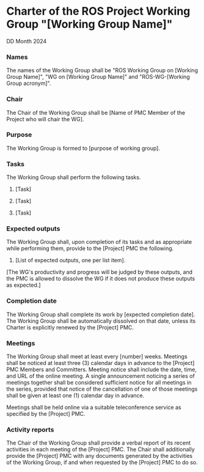 # Charter of the ROS Project Working Group "[Working Group Name]"

DD Month 2024

### Names

The names of the Working Group shall be "ROS Working Group on [Working Group Name]", "WG on [Working Group Name]" and "ROS-WG-[Working Group acronym]".


### Chair

The Chair of the Working Group shall be [Name of PMC Member of the Project who will chair the WG].


### Purpose

The Working Group is formed to [purpose of working group].


### Tasks

The Working Group shall perform the following tasks.

1. [Task]

1. [Task]

1. [Task]


### Expected outputs

The Working Group shall, upon completion of its tasks and as appropriate while performing them, provide to the [Project] PMC the following.

1. [List of expected outputs, one per list item].

[The WG's productivity and progress will be judged by these outputs, and the PMC is allowed to dissolve the WG if it does not produce these outputs as expected.]


### Completion date

The Working Group shall complete its work by [expected completion date].
The Working Group shall be automatically dissolved on that date, unless its Charter is explicitly renewed by the [Project] PMC.


### Meetings

The Working Group shall meet at least every [number] weeks.
Meetings shall be noticed at least three (3) calendar days in advance to the [Project] PMC Members and Committers.
Meeting notice shall include the date, time, and URL of the online meeting.
A single announcement noticing a series of meetings together shall be considered sufficient notice for all meetings in the series, provided that notice of the cancellation of one of those meetings shall be given at least one (1) calendar day in advance.

Meetings shall be held online via a suitable teleconference service as specified by the [Project] PMC.


### Activity reports

The Chair of the Working Group shall provide a verbal report of its recent activities in each meeting of the [Project] PMC.
The Chair shall additionally provide the [Project] PMC with any documents generated by the activities of the Working Group, if and when requested by the [Project] PMC to do so.
